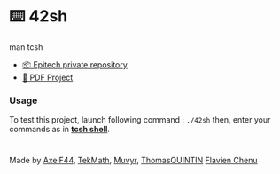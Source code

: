 # ⌨️ 42sh
man tcsh

- [📦 Epitech private repository](https://github.com/EpitechPromo2027/B-PSU-200-NAN-2-1-42sh-flavien.chenu)
- [📄 PDF Project](https://intra.epitech.eu/module/2022/B-PSU-200/NAN-2-1/acti-593359/project/file/B-PSU-210_42sh.pdf)

### Usage
To test this project, launch following command : `./42sh` then, enter your commands as in **[tcsh shell](https://www.tcsh.org/)**.

#
Made by [AxelF44](https://github.com/AxelF44), [TekMath](https://github.com/TekMath), [Muvyr](https://github.com/Muvyr), [ThomasQUINTIN](https://github.com/ThomasQUINTIN) [Flavien Chenu](https://github.com/flavien-chenu)
